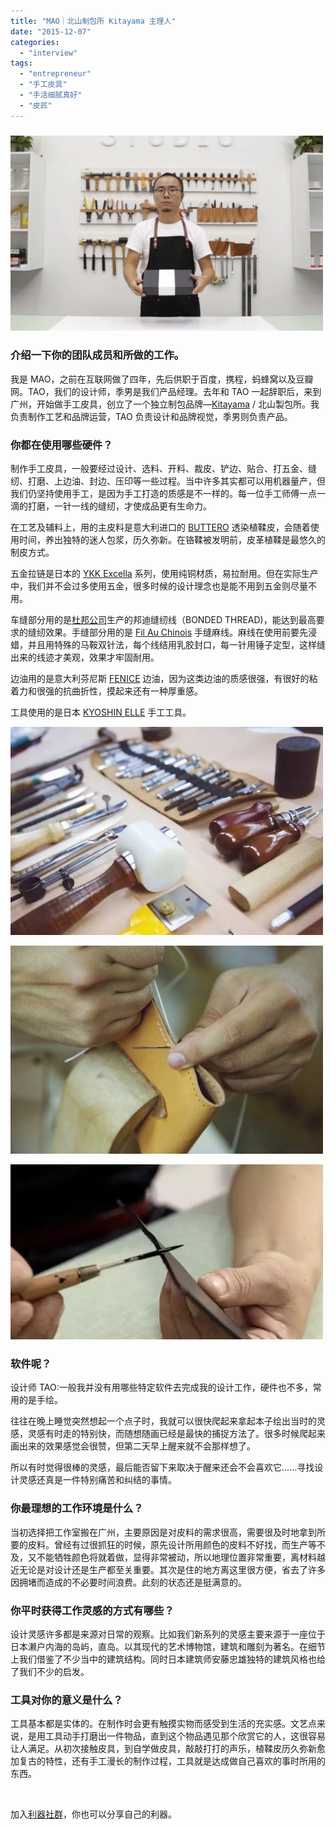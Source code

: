```yaml
---
title: "MAO｜北山制包所 Kitayama 主理人"
date: "2015-12-07"
categories: 
  - "interview"
tags: 
  - "entrepreneur"
  - "手工皮具"
  - "手活细腻真好"
  - "皮匠"
---
```


### [![beishan](/images/beishan1-500x312.png)](https://liqi.io/wp-content/uploads/2015/12/beishan1.png)

### 介绍一下你的团队成员和所做的工作。

我是 MAO，之前在互联网做了四年，先后供职于百度，携程，蚂蜂窝以及豆瓣网。TAO，我们的设计师，季男是我们产品经理。去年和 TAO 一起辞职后，来到广州，开始做手工皮具，创立了一个独立制包品牌—[Kitayama](https://kitayama.taobao.com/index.htm) / 北山製包所。我负责制作工艺和品牌运营，TAO 负责设计和品牌视觉，季男则负责产品。

### 你都在使用哪些硬件？

制作手工皮具，一般要经过设计、选料、开料、裁皮、铲边、贴合、打五金、缝纫、打磨、上边油、封边、压印等一些过程。当中许多其实都可以用机器量产，但我们仍坚持使用手工，是因为手工打造的质感是不一样的。每一位手工师傅一点一滴的打磨，一针一线的缝纫，才使成品更有生命力。

在工艺及辅料上，用的主皮料是意大利进口的 [BUTTERO](https://www.buttero.it/en/) 透染植鞣皮，会随着使用时间，养出独特的迷人包浆，历久弥新。在铬鞣被发明前，皮革植鞣是最悠久的制皮方式。

五金拉链是日本的 [YKK Excella](https://www.ykkfastening.com/cn/products/zipper/metal_zipper/excella.html) 系列，使用纯铜材质，易拉耐用。但在实际生产中，我们并不会过多使用五金，很多时候的设计理念也是能不用到五金则尽量不用。

车缝部分用的是[杜邦公司](https://www.dupont.com/)生产的邦迪缝纫线（BONDED THREAD)，能达到最高要求的缝纫效果。手缝部分用的是 [Fil Au Chinois](https://www.filauchinois.com/) 手缝麻线。麻线在使用前要先浸蜡，并且用特殊的马鞍双针法，每个线结用乳胶封口，每一针用锤子定型，这样缝出来的线迹才美观，效果才牢固耐用。

边油用的是意大利芬尼斯 [FENICE](https://www.fenice.it/index.php/en/) 边油，因为这类边油的质感很强，有很好的粘着力和很强的抗曲折性，摸起来还有一种厚重感。

工具使用的是日本 [KYOSHIN ELLE](https://www.kyoshin-elle.co.jp/) 手工工具。

[![beishan-1](/images/beishan-1-500x333.jpg)](https://liqi.io/wp-content/uploads/2015/12/beishan-1.jpg)

[![beishan-3](/images/beishan-3-500x333.jpg)](https://liqi.io/wp-content/uploads/2015/12/beishan-3.jpg)

[![beishan-2](/images/beishan-2-500x280.jpg)](https://liqi.io/wp-content/uploads/2015/12/beishan-2.jpg)

### 软件呢？

设计师 TAO:一般我并没有用哪些特定软件去完成我的设计工作，硬件也不多，常用的是手绘。

往往在晚上睡觉突然想起一个点子时，我就可以很快爬起来拿起本子绘出当时的灵感，灵感有时走的特别快，而随想随画已经是最快的捕捉方法了。很多时候爬起来画出来的效果感觉会很赞，但第二天早上醒来就不会那样想了。

所以有时觉得很棒的灵感，最后能否留下来取决于醒来还会不会喜欢它......寻找设计灵感还真是一件特别痛苦和纠结的事情。

### 你最理想的工作环境是什么？

当初选择把工作室搬在广州，主要原因是对皮料的需求很高，需要很及时地拿到所要的皮料。曾经有过很抓狂的时候，原先设计所用颜色的皮料不好找，而生产等不及，又不能牺牲颜色将就着做，显得非常被动，所以地理位置非常重要，离材料越近无论是对设计还是生产都至关重要。其次是住的地方离这里很方便，省去了许多因拥堵而造成的不必要时间浪费。此刻的状态还是挺满意的。

### 你平时获得工作灵感的方式有哪些？

设计灵感许多都是来源对日常的观察。比如我们新系列的灵感主要来源于一座位于日本濑户内海的岛屿，直岛。以其现代的艺术博物馆，建筑和雕刻为著名。在细节上我们借鉴了不少当中的建筑结构。同时日本建筑师安藤忠雄独特的建筑风格也给了我们不少的启发。

### 工具对你的意义是什么？

工具基本都是实体的。在制作时会更有触摸实物而感受到生活的充实感。文艺点来说，是用工具动手打磨出一件物品，直到这个物品遇见那个欣赏它的人，这很容易让人满足。从初次接触皮具，到自学做皮具，敲敲打打的声乐，植鞣皮历久弥新愈加复古的特性，还有手工漫长的制作过程，工具就是达成做自己喜欢的事时所用的东西。

 

加入[利器社群](https://liqi.io/community/)，你也可以分享自己的利器。
